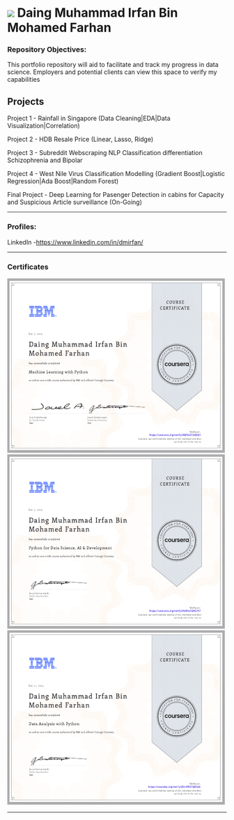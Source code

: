 #  ![](https://www.nus.edu.sg/images/default-source/identity-images/NUS_logo_full-vertical.jpg) Daing Muhammad Irfan Bin Mohamed Farhan

### Repository Objectives:
This portfolio repository will aid to facilitate and track my progress in data science. Employers and potential clients can view this space to verify my capabilities



## Projects

Project 1 - Rainfall in Singapore (Data Cleaning|EDA|Data Visualization|Correlation)

Project 2 - HDB Resale Price (Linear, Lasso, Ridge)

Project 3 - Subreddit Webscraping NLP Classification differentiation Schizophrenia and Bipolar 

Project 4 - West Nile Virus Classification Modelling (Gradient Boost|Logistic Regression|Ada Boost|Random Forest)

Final Project - Deep Learning for Pasenger Detection in cabins for Capacity and Suspicious Article surveillance (On-Going)

---

### Profiles:

LinkedIn -https://www.linkedin.com/in/dmirfan/

---

### Certificates

<img src="/Certifications/IBM_Machine_Learning_Python.png" width="500" height="400">

<img src="/Certifications/IBM_Python_AI_Development.png" width="500" height="400">

<img src="/Certifications/IBM_Data_Analysis_With_Python.png" width="500" height="400">

---
